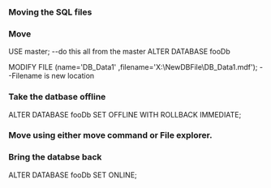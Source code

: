 ### Moving the SQL files

### Move
USE master; --do this all from the master
ALTER DATABASE fooDb

MODIFY FILE (name='DB_Data1'
             ,filename='X:\NewDBFile\DB_Data1.mdf'); --Filename is new location

### Take the datbase offline             
ALTER DATABASE fooDb SET OFFLINE WITH ROLLBACK IMMEDIATE;

### Move using either move command or File explorer.

### Bring the databse back
ALTER DATABASE fooDb SET ONLINE;